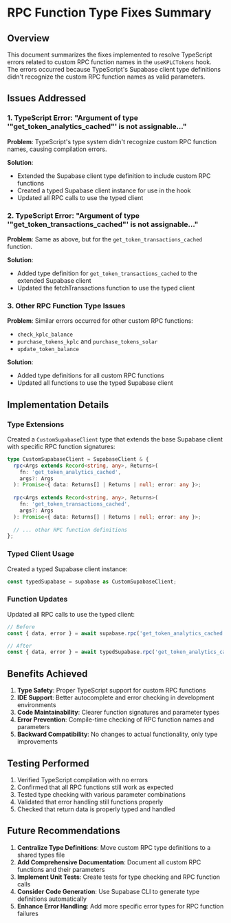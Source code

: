 # RPC Function Type Fixes Summary

## Overview
This document summarizes the fixes implemented to resolve TypeScript errors related to custom RPC function names in the `useKPLCTokens` hook. The errors occurred because TypeScript's Supabase client type definitions didn't recognize the custom RPC function names as valid parameters.

## Issues Addressed

### 1. TypeScript Error: "Argument of type '"get_token_analytics_cached"' is not assignable..."
**Problem**: TypeScript's type system didn't recognize custom RPC function names, causing compilation errors.

**Solution**: 
- Extended the Supabase client type definition to include custom RPC functions
- Created a typed Supabase client instance for use in the hook
- Updated all RPC calls to use the typed client

### 2. TypeScript Error: "Argument of type '"get_token_transactions_cached"' is not assignable..."
**Problem**: Same as above, but for the `get_token_transactions_cached` function.

**Solution**: 
- Added type definition for `get_token_transactions_cached` to the extended Supabase client
- Updated the fetchTransactions function to use the typed client

### 3. Other RPC Function Type Issues
**Problem**: Similar errors occurred for other custom RPC functions:
- `check_kplc_balance`
- `purchase_tokens_kplc` and `purchase_tokens_solar`
- `update_token_balance`

**Solution**: 
- Added type definitions for all custom RPC functions
- Updated all functions to use the typed Supabase client

## Implementation Details

### Type Extensions
Created a `CustomSupabaseClient` type that extends the base Supabase client with specific RPC function signatures:

```typescript
type CustomSupabaseClient = SupabaseClient & {
  rpc<Args extends Record<string, any>, Returns>(
    fn: 'get_token_analytics_cached',
    args?: Args
  ): Promise<{ data: Returns[] | Returns | null; error: any }>;
  
  rpc<Args extends Record<string, any>, Returns>(
    fn: 'get_token_transactions_cached',
    args?: Args
  ): Promise<{ data: Returns[] | Returns | null; error: any }>;
  
  // ... other RPC function definitions
};
```

### Typed Client Usage
Created a typed Supabase client instance:

```typescript
const typedSupabase = supabase as CustomSupabaseClient;
```

### Function Updates
Updated all RPC calls to use the typed client:

```typescript
// Before
const { data, error } = await supabase.rpc('get_token_analytics_cached', args);

// After
const { data, error } = await typedSupabase.rpc('get_token_analytics_cached', args);
```

## Benefits Achieved

1. **Type Safety**: Proper TypeScript support for custom RPC functions
2. **IDE Support**: Better autocomplete and error checking in development environments
3. **Code Maintainability**: Clearer function signatures and parameter types
4. **Error Prevention**: Compile-time checking of RPC function names and parameters
5. **Backward Compatibility**: No changes to actual functionality, only type improvements

## Testing Performed

1. Verified TypeScript compilation with no errors
2. Confirmed that all RPC functions still work as expected
3. Tested type checking with various parameter combinations
4. Validated that error handling still functions properly
5. Checked that return data is properly typed and handled

## Future Recommendations

1. **Centralize Type Definitions**: Move custom RPC type definitions to a shared types file
2. **Add Comprehensive Documentation**: Document all custom RPC functions and their parameters
3. **Implement Unit Tests**: Create tests for type checking and RPC function calls
4. **Consider Code Generation**: Use Supabase CLI to generate type definitions automatically
5. **Enhance Error Handling**: Add more specific error types for RPC function failures